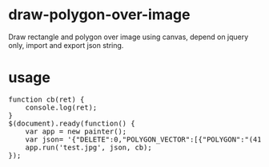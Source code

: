 # draw-polygon-over-image
Draw rectangle and polygon over image using canvas, depend on jquery only, import and export json string.

# usage
<pre>
function cb(ret) {
	console.log(ret);
}
$(document).ready(function() {
	var app = new painter();
	var json= '{"DELETE":0,"POLYGON_VECTOR":[{"POLYGON":"(4160,1576)(4728,2400)(4712,1672)","TYPE":3}],"RECT_VECTOR":[{"RECT":"(2269,1743)(2547,2153)","TYPE":5}]}';
	app.run('test.jpg', json, cb);
});
</pre>
